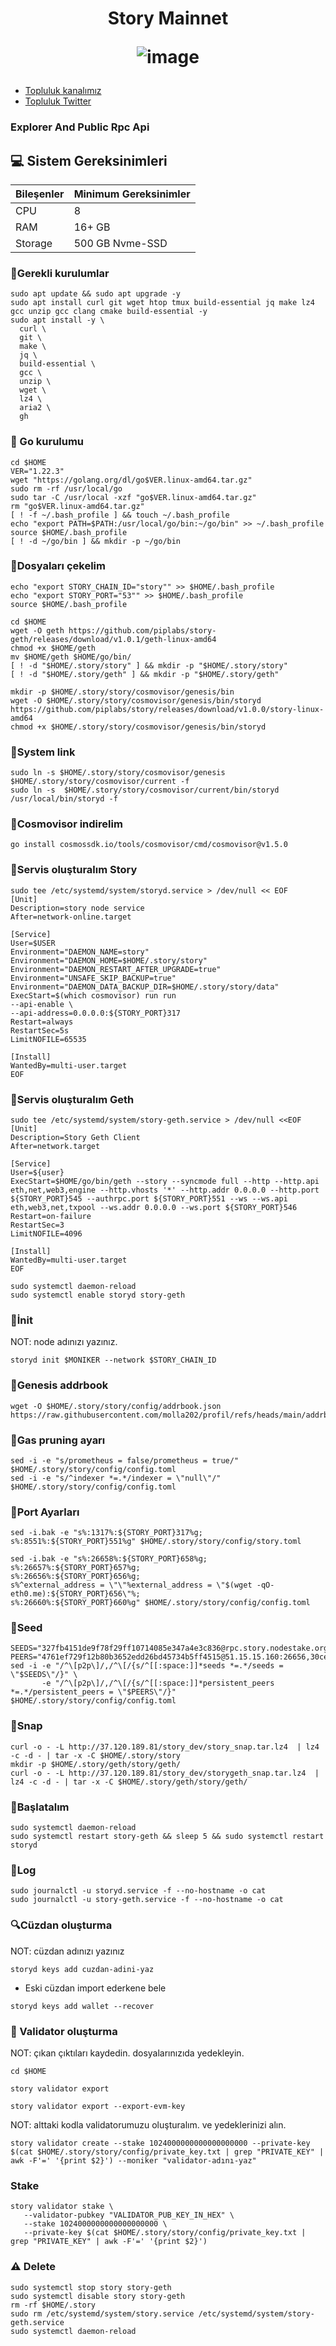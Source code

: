 




<h1 align="center"> Story Mainnet


![image](https://github.com/user-attachments/assets/92e39ea8-fc46-48ef-8f61-a27048d3e5f6)



</h1>


 * [Topluluk kanalımız](https://t.me/corenodechat)<br>
 * [Topluluk Twitter](https://twitter.com/corenodeHQ)<br>


### Explorer And Public Rpc Api



## 💻 Sistem Gereksinimleri
| Bileşenler | Minimum Gereksinimler | 
| ------------ | ------------ |
| CPU |	8|
| RAM	| 16+ GB |
| Storage	| 500 GB Nvme-SSD |


### 🚧Gerekli kurulumlar
```
sudo apt update && sudo apt upgrade -y
sudo apt install curl git wget htop tmux build-essential jq make lz4 gcc unzip gcc clang cmake build-essential -y
sudo apt install -y \
  curl \
  git \
  make \
  jq \
  build-essential \
  gcc \
  unzip \
  wget \
  lz4 \
  aria2 \
  gh
```

### 🚧 Go kurulumu
```
cd $HOME
VER="1.22.3"
wget "https://golang.org/dl/go$VER.linux-amd64.tar.gz"
sudo rm -rf /usr/local/go
sudo tar -C /usr/local -xzf "go$VER.linux-amd64.tar.gz"
rm "go$VER.linux-amd64.tar.gz"
[ ! -f ~/.bash_profile ] && touch ~/.bash_profile
echo "export PATH=$PATH:/usr/local/go/bin:~/go/bin" >> ~/.bash_profile
source $HOME/.bash_profile
[ ! -d ~/go/bin ] && mkdir -p ~/go/bin
```

### 📝Dosyaları çekelim
```
echo "export STORY_CHAIN_ID="story"" >> $HOME/.bash_profile
echo "export STORY_PORT="53"" >> $HOME/.bash_profile
source $HOME/.bash_profile
```
```
cd $HOME
wget -O geth https://github.com/piplabs/story-geth/releases/download/v1.0.1/geth-linux-amd64
chmod +x $HOME/geth
mv $HOME/geth $HOME/go/bin/
[ ! -d "$HOME/.story/story" ] && mkdir -p "$HOME/.story/story"
[ ! -d "$HOME/.story/geth" ] && mkdir -p "$HOME/.story/geth"
```
```
mkdir -p $HOME/.story/story/cosmovisor/genesis/bin
wget -O $HOME/.story/story/cosmovisor/genesis/bin/storyd https://github.com/piplabs/story/releases/download/v1.0.0/story-linux-amd64
chmod +x $HOME/.story/story/cosmovisor/genesis/bin/storyd
```
### 📝System link
```
sudo ln -s $HOME/.story/story/cosmovisor/genesis $HOME/.story/story/cosmovisor/current -f
sudo ln -s  $HOME/.story/story/cosmovisor/current/bin/storyd /usr/local/bin/storyd -f
```
### 📝Cosmovisor indirelim
```
go install cosmossdk.io/tools/cosmovisor/cmd/cosmovisor@v1.5.0
```
### 📝Servis oluşturalım Story
```
sudo tee /etc/systemd/system/storyd.service > /dev/null << EOF
[Unit]
Description=story node service
After=network-online.target

[Service]
User=$USER
Environment="DAEMON_NAME=story"
Environment="DAEMON_HOME=$HOME/.story/story"
Environment="DAEMON_RESTART_AFTER_UPGRADE=true"
Environment="UNSAFE_SKIP_BACKUP=true"
Environment="DAEMON_DATA_BACKUP_DIR=$HOME/.story/story/data"
ExecStart=$(which cosmovisor) run run
--api-enable \
--api-address=0.0.0.0:${STORY_PORT}317
Restart=always
RestartSec=5s
LimitNOFILE=65535

[Install]
WantedBy=multi-user.target
EOF
```
### 📝Servis oluşturalım Geth
```
sudo tee /etc/systemd/system/story-geth.service > /dev/null <<EOF
[Unit]
Description=Story Geth Client
After=network.target

[Service]
User=${user}
ExecStart=$HOME/go/bin/geth --story --syncmode full --http --http.api eth,net,web3,engine --http.vhosts '*' --http.addr 0.0.0.0 --http.port ${STORY_PORT}545 --authrpc.port ${STORY_PORT}551 --ws --ws.api eth,web3,net,txpool --ws.addr 0.0.0.0 --ws.port ${STORY_PORT}546
Restart=on-failure
RestartSec=3
LimitNOFILE=4096

[Install]
WantedBy=multi-user.target
EOF
```
```
sudo systemctl daemon-reload
sudo systemctl enable storyd story-geth
```
### 📝İnit
NOT: node adınızı yazınız.
```
storyd init $MONIKER --network $STORY_CHAIN_ID
```
### 📝Genesis addrbook 
```
wget -O $HOME/.story/story/config/addrbook.json https://raw.githubusercontent.com/molla202/profil/refs/heads/main/addrbook.json
```

### 📝Gas pruning ayarı
```
sed -i -e "s/prometheus = false/prometheus = true/" $HOME/.story/story/config/config.toml
sed -i -e "s/^indexer *=.*/indexer = \"null\"/" $HOME/.story/story/config/config.toml
```

### 📝Port Ayarları

```
sed -i.bak -e "s%:1317%:${STORY_PORT}317%g;
s%:8551%:${STORY_PORT}551%g" $HOME/.story/story/config/story.toml

sed -i.bak -e "s%:26658%:${STORY_PORT}658%g;
s%:26657%:${STORY_PORT}657%g;
s%:26656%:${STORY_PORT}656%g;
s%^external_address = \"\"%external_address = \"$(wget -qO- eth0.me):${STORY_PORT}656\"%;
s%:26660%:${STORY_PORT}660%g" $HOME/.story/story/config/config.toml
```
### 📝Seed
```
SEEDS="327fb4151de9f78f29ff10714085e347a4e3c836@rpc.story.nodestake.org:666"
PEERS="4761ef729f12b80b3652edd26bd45734b5ff4515@51.15.15.160:26656,30ce6b2ee08c7313a4ef14dbaef0cc6d6937bded@149.50.101.37:26656,22684dfc5f64dc355a1c68d0e4f7472d208caef9@95.216.243.177:26656,de39ffa62ec29003a892218e50e79935d89f1652@34.139.96.9:26656,1b69b89a871cb232300c8a980bfa1584ec1d8a3e@104.196.19.53:26656,1851180d526f7a4cfc5e391263869ba9d24bb8e7@35.211.255.251:26656,a352a98d79cd4b4d9dac83cf8fe1a69d95c81af7@35.211.57.155:26656"
sed -i -e "/^\[p2p\]/,/^\[/{s/^[[:space:]]*seeds *=.*/seeds = \"$SEEDS\"/}" \
       -e "/^\[p2p\]/,/^\[/{s/^[[:space:]]*persistent_peers *=.*/persistent_peers = \"$PEERS\"/}" $HOME/.story/story/config/config.toml
```
### 📝Snap
```
curl -o - -L http://37.120.189.81/story_dev/story_snap.tar.lz4  | lz4 -c -d - | tar -x -C $HOME/.story/story
mkdir -p $HOME/.story/geth/story/geth/
curl -o - -L http://37.120.189.81/story_dev/storygeth_snap.tar.lz4  | lz4 -c -d - | tar -x -C $HOME/.story/geth/story/geth/
```
### 📝Başlatalım   
```
sudo systemctl daemon-reload
sudo systemctl restart story-geth && sleep 5 && sudo systemctl restart storyd
```
### 📝Log
```
sudo journalctl -u storyd.service -f --no-hostname -o cat
sudo journalctl -u story-geth.service -f --no-hostname -o cat
```
### 🔍Cüzdan oluşturma
NOT: cüzdan adınızı yazınız
```
storyd keys add cuzdan-adini-yaz
```
- Eski cüzdan import ederkene bele
```
storyd keys add wallet --recover
```

### 🌟 Validator oluşturma
NOT: çıkan çıktıları kaydedin. dosyalarınızıda yedekleyin.
```
cd $HOME
```
```
story validator export
```
```
story validator export --export-evm-key
```
NOT: alttaki kodla validatorumuzu oluşturalım. ve yedeklerinizi alın.
```
story validator create --stake 1024000000000000000000 --private-key $(cat $HOME/.story/story/config/private_key.txt | grep "PRIVATE_KEY" | awk -F'=' '{print $2}') --moniker "validator-adını-yaz"
```
### Stake
```
story validator stake \
   --validator-pubkey "VALIDATOR_PUB_KEY_IN_HEX" \
   --stake 1024000000000000000000 \
   --private-key $(cat $HOME/.story/story/config/private_key.txt | grep "PRIVATE_KEY" | awk -F'=' '{print $2}')
```
### ⚠️ Delete
```
sudo systemctl stop story story-geth
sudo systemctl disable story story-geth
rm -rf $HOME/.story
sudo rm /etc/systemd/system/story.service /etc/systemd/system/story-geth.service
sudo systemctl daemon-reload
```
